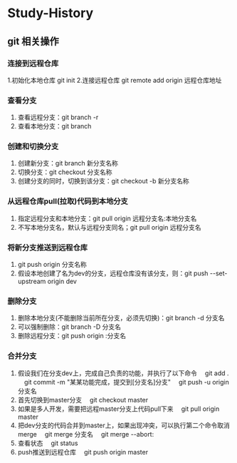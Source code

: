 # Study-History

## git 相关操作
### 连接到远程仓库
  1.初始化本地仓库 git init
  2.连接远程仓库 git remote add origin 远程仓库地址
### 查看分支
1. 查看远程分支：git branch -r
2. 查看本地分支：git branch

### 创建和切换分支
1. 创建新分支：git branch 新分支名称
2. 切换分支：git checkout 分支名称
3. 创建分支的同时，切换到该分支：git checkout -b 新分支名称

### 从远程仓库pull(拉取)代码到本地分支
1. 指定远程分支和本地分支：git pull origin 远程分支名:本地分支名
2. 不写本地分支名，默认与远程分支同名；git pull origin 远程分支名

### 将新分支推送到远程仓库
1. git push origin 分支名称
2. 假设本地创建了名为dev的分支，远程仓库没有该分支，则：git push --set-upstream origin dev

### 删除分支
1. 删除本地分支(不能删除当前所在分支，必须先切换)：git branch -d 分支名
2. 可以强制删除：git branch -D 分支名
3. 删除远程分支：git push origin :分支名

### 合并分支
1. 假设我们在分支dev上，完成自己负责的功能，并执行了以下命令
&ensp;&ensp;git add .
&ensp;&ensp;git commit -m "某某功能完成，提交到[分支名]分支"
&ensp;&ensp;git push -u origin 分支名
2. 首先切换到master分支
&ensp;&ensp;git checkout master
3. 如果是多人开发，需要把远程master分支上代码pull下来
&ensp;&ensp;git pull origin master
4. 把dev分支的代码合并到master上，如果出现冲突，可以执行第二个命令取消merge
&ensp;&ensp;git merge 分支名
&ensp;&ensp;git merge --abort:
5. 查看状态
&ensp;&ensp;git status
6. push推送到远程仓库
&ensp;&ensp;git push origin master
